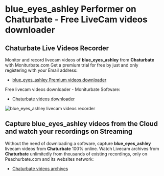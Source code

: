 # blue_eyes_ashley Performer on Chaturbate - Free LiveCam videos downloader

## Chaturbate Live Videos Recorder

Monitor and record livecam videos of **blue_eyes_ashley** from **Chaturbate** with Moniturbate.com
Get a premium trial for free by just and only registering with your Email address:
* [blue_eyes_ashley Premium videos downloader](https://moniturbate.com/request-demo-licence-key.html)

Free livecam videos downloader - Moniturbate Software:
* [Chaturbate videos downloader](https://moniturbate.com/moniturbate-download-software.html)

![blue_eyes_ashley livecam videos recorder](https://peachurnet.com/templates/moniturbate-software.png)


## Capture blue_eyes_ashley videos from the Cloud and watch your recordings on Streaming

Without the need of downloading a software, capture **blue_eyes_ashley** livecam videos from **Chaturbate** 100% online.
Watch Livecam archives from **Chaturbate** unlimitedly from thousands of existing recordings, only on Peachurbate.com and its websites network:
* [Chaturbate videos archives](https://peachurnet.com/)